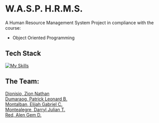 # W.A.S.P. H.R.M.S.

A Human Resource Management System Project
in compliance with the course:

- Object Oriented Programming

## Tech Stack

[![My Skills](https://skillicons.dev/icons?i=java,maven,mysql,figma)](https://skillicons.dev)

## The Team:

[Dionisio, Zion Nathan](https://github.com/ToshoBread)<br>
[Dumaraog, Patrick Leonard B.](https://github.com/IPatt27)<br>
[Montalban, Elijah Gabriel C.](https://github.com/SennwA)<br>
[Montealegre, Darryl Julian T.](https://github.com/ChaseJayyy)<br>
[Red, Alen Gem D.](https://github.com/nelader)<br>
